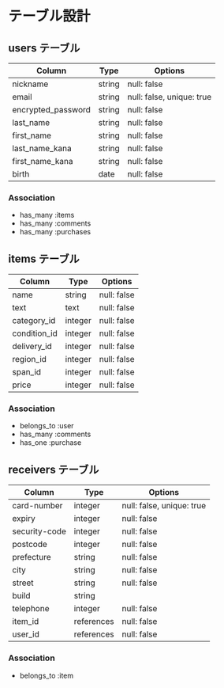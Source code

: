 # テーブル設計

## users テーブル

| Column             | Type    | Options     |
| ------------------ | ------- | ----------- |
| nickname           | string  | null: false |
| email              | string  | null: false, unique: true |
| encrypted_password | string  | null: false |
| last_name          | string  | null: false |
| first_name         | string  | null: false |
| last_name_kana     | string  | null: false |
| first_name_kana    | string  | null: false |
| birth              | date    | null: false |


### Association

- has_many :items
- has_many :comments
- has_many :purchases

## items テーブル

| Column       | Type    | Options     |
| ------------ | ------- | ----------- |
| name         | string  | null: false |
| text         | text    | null: false |
| category_id  | integer | null: false |
| condition_id | integer | null: false |
| delivery_id  | integer | null: false |
| region_id    | integer | null: false |
| span_id      | integer | null: false |
| price        | integer | null: false |

### Association

- belongs_to :user
- has_many :comments
- has_one :purchase

## receivers テーブル

| Column        | Type       | Options     |
| ------------- | ---------- | ----------- |
| card-number   | integer    | null: false, unique: true |
| expiry        | integer    | null: false |
| security-code | integer    | null: false |
| postcode      | integer    | null: false |
| prefecture    | string     | null: false |
| city          | string     | null: false |
| street        | string     | null: false |
| build         | string     |             |
| telephone     | integer    | null: false |
| item_id       | references | null: false |
| user_id       | references | null: false |



### Association

- belongs_to :item